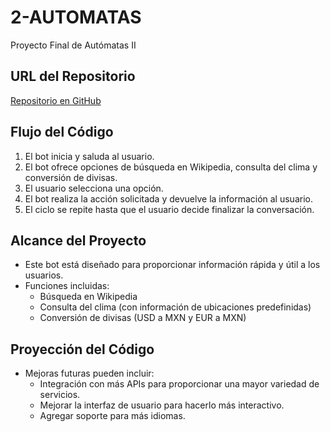 # 2-AUTOMATAS
 Proyecto Final de Autómatas II

## URL del Repositorio
[Repositorio en GitHub](https://github.com/MacielSergio29/2-AUTOMATAS)

## Flujo del Código
1. El bot inicia y saluda al usuario.
2. El bot ofrece opciones de búsqueda en Wikipedia, consulta del clima y conversión de divisas.
3. El usuario selecciona una opción.
4. El bot realiza la acción solicitada y devuelve la información al usuario.
5. El ciclo se repite hasta que el usuario decide finalizar la conversación.

## Alcance del Proyecto
- Este bot está diseñado para proporcionar información rápida y útil a los usuarios.
- Funciones incluidas:
  - Búsqueda en Wikipedia
  - Consulta del clima (con información de ubicaciones predefinidas)
  - Conversión de divisas (USD a MXN y EUR a MXN)

## Proyección del Código
- Mejoras futuras pueden incluir:
  - Integración con más APIs para proporcionar una mayor variedad de servicios.
  - Mejorar la interfaz de usuario para hacerlo más interactivo.
  - Agregar soporte para más idiomas.
